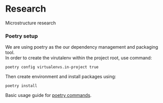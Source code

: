 # Research
Microstructure research

### Poetry setup
We are using poetry as the our dependency management and packaging tool.\
In order to create the virutalenv within the project root, use command:
```
poetry config virtualenvs.in-project true
```
Then create environment and install packages using:
```
poetry install
```
Basic usage guide for [poetry commands](https://plainenglish.io/blog/poetry-a-better-version-of-python-pipenv).

